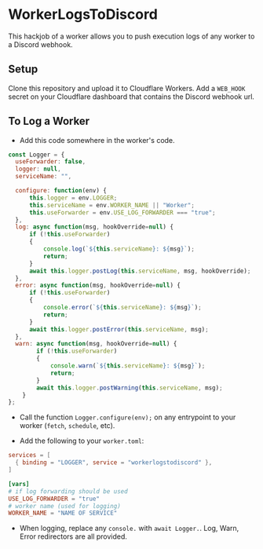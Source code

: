 # WorkerLogsToDiscord

This hackjob of a worker allows you to push execution logs of any worker to a Discord webhook.

## Setup

Clone this repository and upload it to Cloudflare Workers. Add a `WEB_HOOK` secret on your Cloudflare dashboard that contains the Discord webhook url.

## To Log a Worker

* Add this code somewhere in the worker's code.

```js
const Logger = {
  useForwarder: false,
  logger: null,
  serviceName: "",

  configure: function(env) {
      this.logger = env.LOGGER;
      this.serviceName = env.WORKER_NAME || "Worker";
      this.useForwarder = env.USE_LOG_FORWARDER === "true";
  },
  log: async function(msg, hookOverride=null) {
      if (!this.useForwarder)
      {
          console.log(`${this.serviceName}: ${msg}`);
          return;
      }
      await this.logger.postLog(this.serviceName, msg, hookOverride);
  },
  error: async function(msg, hookOverride=null) {
      if (!this.useForwarder)
      {
          console.error(`${this.serviceName}: ${msg}`);
          return;
      }
      await this.logger.postError(this.serviceName, msg);
  },
  warn: async function(msg, hookOverride=null) {
        if (!this.useForwarder)
        {
            console.warn(`${this.serviceName}: ${msg}`);
            return;
        }
        await this.logger.postWarning(this.serviceName, msg);
    }
};
```

* Call the function `Logger.configure(env);` on any entrypoint to your worker (`fetch`, `schedule`, etc).

* Add the following to your `worker.toml`:

```toml
services = [
  { binding = "LOGGER", service = "workerlogstodiscord" },
]

[vars]
# if log forwarding should be used
USE_LOG_FORWARDER = "true"
# worker name (used for logging)
WORKER_NAME = "NAME OF SERVICE"
```

* When logging, replace any `console.` with `await Logger.`. Log, Warn, Error redirectors are all provided.
